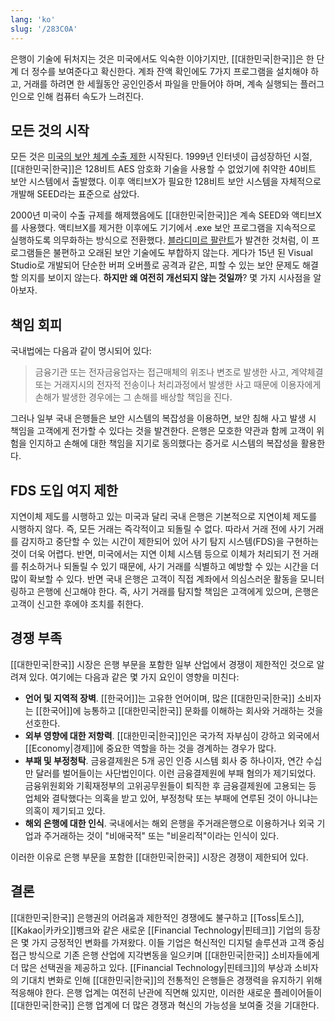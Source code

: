 ```yaml
---
lang: 'ko'
slug: '/283C0A'
---
```


은행이 기술에 뒤처지는 것은 미국에서도 익숙한 이야기지만, [[대한민국|한국]]은 한 단계 더 정수를 보여준다고 확신한다. 계좌 잔액 확인에도 7가지 프로그램을 설치해야 하고, 거래를 하려면 한 세월동안 공인인증서 파일을 만들어야 하며, 계속 실행되는 플러그인으로 인해 컴퓨터 속도가 느려진다.

## 모든 것의 시작

모든 것은 [미국의 보안 체계 수출 제한](https://en.wikipedia.org/wiki/Export_of_cryptography_from_the_United_States) 시작된다. 1999년 인터넷이 급성장하던 시절, [[대한민국|한국]]은 128비트 AES 암호화 기술을 사용할 수 없었기에 취약한 40비트 보안 시스템에서 출발했다. 이후 액티브X가 필요한 128비트 보안 시스템을 자체적으로 개발해 SEED라는 표준으로 삼았다.

2000년 미국이 수출 규제를 해제했음에도 [[대한민국|한국]]은 계속 SEED와 액티브X를 사용했다. 액티브X를 제거한 이후에도 기기에서 .exe 보안 프로그램을 지속적으로 실행하도록 의무화하는 방식으로 전환했다. [블라디미르 팔란트](https://palant.info/2023/01/02/south-koreas-online-security-dead-end/)가 발견한 것처럼, 이 프로그램들은 불편하고 오래된 보안 기술에도 부합하지 않는다. 게다가 15년 된 Visual Studio로 개발되어 단순한 버퍼 오버플로 공격과 같은, 피할 수 있는 보안 문제도 해결할 의지를 보이지 않는다. **하지만 왜 여전히 개선되지 않는 것일까**? 몇 가지 시사점을 알아보자.

## 책임 회피

국내법에는 다음과 같이 명시되어 있다:

> 금융기관 또는 전자금융업자는 접근매체의 위조나 변조로 발생한 사고, 계약체결 또는 거래지시의 전자적 전송이나 처리과정에서 발생한 사고 때문에 이용자에게 손해가 발생한 경우에는 그 손해를 배상할 책임을 진다.

그러나 일부 국내 은행들은 보안 시스템의 복잡성을 이용하면, 보안 침해 사고 발생 시 책임을 고객에게 전가할 수 있다는 것을 발견한다. 은행은 모호한 약관과 함께 고객이 위험을 인지하고 손해에 대한 책임을 지기로 동의했다는 증거로 시스템의 복잡성을 활용한다.

## FDS 도입 여지 제한

지연이체 제도를 시행하고 있는 미국과 달리 국내 은행은 기본적으로 지연이체 제도를 시행하지 않다. 즉, 모든 거래는 즉각적이고 되돌릴 수 없다. 따라서 거래 전에 사기 거래를 감지하고 중단할 수 있는 시간이 제한되어 있어 사기 탐지 시스템(FDS)을 구현하는 것이 더욱 어렵다. 반면, 미국에서는 지연 이체 시스템 등으로 이체가 처리되기 전 거래를 취소하거나 되돌릴 수 있기 때문에, 사기 거래를 식별하고 예방할 수 있는 시간을 더 많이 확보할 수 있다. 반면 국내 은행은 고객이 직접 계좌에서 의심스러운 활동을 모니터링하고 은행에 신고해야 한다. 즉, 사기 거래를 탐지할 책임은 고객에게 있으며, 은행은 고객이 신고한 후에야 조치를 취한다.

## 경쟁 부족

[[대한민국|한국]] 시장은 은행 부문을 포함한 일부 산업에서 경쟁이 제한적인 것으로 알려져 있다. 여기에는 다음과 같은 몇 가지 요인이 영향을 미친다:

- **언어 및 지역적 장벽**. [[한국어]]는 고유한 언어이며, 많은 [[대한민국|한국]] 소비자는 [[한국어]]에 능통하고 [[대한민국|한국]] 문화를 이해하는 회사와 거래하는 것을 선호한다.
- **외부 영향에 대한 저항력**. [[대한민국|한국]]인은 국가적 자부심이 강하고 외국에서 [[Economy|경제]]에 중요한 역할을 하는 것을 경계하는 경우가 많다.
- **부패 및 부정청탁**. 금융결제원은 5개 공인 인증 시스템 회사 중 하나이자, 연간 수십만 달러를 벌어들이는 사단법인이다. 이런 금융결제원에 부패 혐의가 제기되었다. 금융위원회와 기획재정부의 고위공무원들이 퇴직한 후 금융결제원에 고용되는 등 업체와 결탁했다는 의혹을 받고 있어, 부정청탁 또는 부패에 연루된 것이 아니냐는 의혹이 제기되고 있다.
- **해외 은행에 대한 인식**. 국내에서는 해외 은행을 주거래은행으로 이용하거나 외국 기업과 주거래하는 것이 "비애국적" 또는 "비윤리적"이라는 인식이 있다.

이러한 이유로 은행 부문을 포함한 [[대한민국|한국]] 시장은 경쟁이 제한되어 있다.

## 결론

[[대한민국|한국]] 은행권의 어려움과 제한적인 경쟁에도 불구하고 [[Toss|토스]], [[Kakao|카카오]]뱅크와 같은 새로운 [[Financial Technology|핀테크]] 기업의 등장은 몇 가지 긍정적인 변화를 가져왔다. 이들 기업은 혁신적인 디지털 솔루션과 고객 중심 접근 방식으로 기존 은행 산업에 지각변동을 일으키며 [[대한민국|한국]] 소비자들에게 더 많은 선택권을 제공하고 있다. [[Financial Technology|핀테크]]의 부상과 소비자의 기대치 변화로 인해 [[대한민국|한국]]의 전통적인 은행들은 경쟁력을 유지하기 위해 적응해야 한다. 은행 업계는 여전히 난관에 직면해 있지만, 이러한 새로운 플레이어들이 [[대한민국|한국]] 은행 업계에 더 많은 경쟁과 혁신의 가능성을 보여줄 것을 기대한다.
